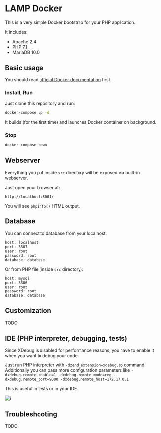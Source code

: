 # LAMP Docker

This is a very simple Docker bootstrap for your PHP application.

It includes:

* Apache 2.4
* PHP 7.1
* MariaDB 10.0

## Basic usage

You should read [official Docker documentation](https://docs.docker.com/) first.

### Install, Run

Just clone this repository and run:

```bash
docker-compose up -d
```

It builds (for the first time) and launches Docker container on background.

### Stop

```bash
docker-compose down
```

## Webserver

Everything you put inside `src` directory will be exposed via built-in webserver.

Just open your browser at:

```
http://localhost:8001/
```

You will see `phpinfo()` HTML output.

## Database

You can connect to database from your localhost:

```
host: localhost
port: 3307
user: root
password: root
database: database
```

Or from PHP file (inside `src` directory):

```
host: mysql
port: 3306
user: root
password: root
database: database
```

## Customization

TODO

## IDE (PHP interpreter, debugging, tests)

Since XDebug is disabled for performance reasons, you have to enable
it when you want to debug your code.

Just run PHP interpreter with `-dzend_extension=xdebug.so` command.
Additionally you can pass more configuration parameters like
`-dxdebug.remote_enable=1 -dxdebug.remote_mode=req -dxdebug.remote_port=9000 -dxdebug.remote_host=172.17.0.1`

This is useful in tests or in your IDE.

![i](https://i.imgur.com/yCaRZHs.png)

## Troubleshooting

TODO
